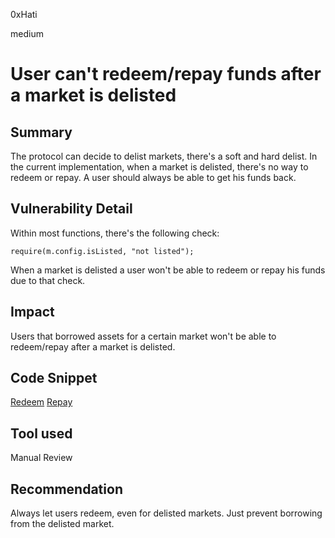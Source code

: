 0xHati

medium

# User can't redeem/repay funds after a market is delisted

## Summary
The protocol can decide to delist markets, there's a soft and hard delist. In the current implementation, when a market is delisted, there's no way to redeem or repay. A user should always be able to get his funds back.

## Vulnerability Detail
Within most functions, there's the following check: 
```solidity
require(m.config.isListed, "not listed");
```
When a market is delisted a user won't be able to redeem or repay his funds due to that check.
## Impact
Users that borrowed assets for a certain market won't be able to redeem/repay after a market is delisted.
## Code Snippet
[Redeem](https://github.com/sherlock-audit/2023-05-ironbank/blob/main/ib-v2/src/protocol/pool/IronBank.sol#L412)
[Repay](https://github.com/sherlock-audit/2023-05-ironbank/blob/main/ib-v2/src/protocol/pool/IronBank.sol#L462)
## Tool used

Manual Review

## Recommendation
Always let users redeem, even for delisted markets. Just prevent borrowing from the delisted market.